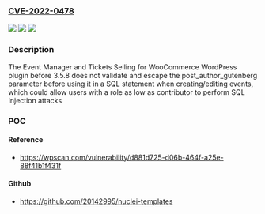 ### [CVE-2022-0478](https://cve.mitre.org/cgi-bin/cvename.cgi?name=CVE-2022-0478)
![](https://img.shields.io/static/v1?label=Product&message=Event%20Manager%20and%20Tickets%20Selling%20Plugin%20for%20WooCommerce&color=blue)
![](https://img.shields.io/static/v1?label=Version&message=3.5.8%3C%203.5.8%20&color=brighgreen)
![](https://img.shields.io/static/v1?label=Vulnerability&message=CWE-89%20SQL%20Injection&color=brighgreen)

### Description

The Event Manager and Tickets Selling for WooCommerce WordPress plugin before 3.5.8 does not validate and escape the post_author_gutenberg parameter before using it in a SQL statement when creating/editing events, which could allow users with a role as low as contributor to perform SQL Injection attacks

### POC

#### Reference
- https://wpscan.com/vulnerability/d881d725-d06b-464f-a25e-88f41b1f431f

#### Github
- https://github.com/20142995/nuclei-templates

